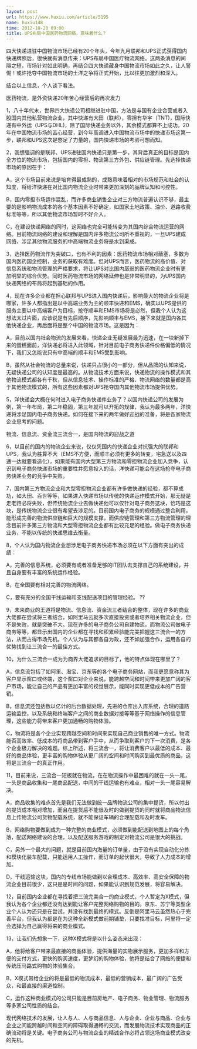 ```yaml
---
layout: post
url: https://www.huxiu.com/article/5195
name: huxiu148
time: 2012-10-28 09:00
title: UPS布局中国医药物流网络，意味着什么？
---
```

四大快递进驻中国物流市场已经有20个年头，今年九月联邦和UPS正式获得国内快递牌照后，很快就有消息传来：UPS布局中国医疗物流网络。这两条消息的间隔之短，市场针对如此明确，再结合四大快递藏身中国物流市场如此之久，让人警惕！或许抢夺中国物流市场的土洋之争将正式开始，比以往更加激烈和深入。

结合以上信息，个人谈下看法。

医药物流，是外资快递20年苦心经营后的再次发力

1，八十年代末，世界四大快递公司相继进驻中国，方法是与国有企业合营或者入股国内其他私营物流企业，其中快递有大田（联邦），零担有华宇（TNT)，国际快递有中外运（UPS与DHL)，除了国际快递业务以外，其余模式都算不上成功。20年在中国物流市场的苦心经营，到今年高调进入中国物流市场中的快递市场这第一步，联邦和UPS这次是憋足了力量的，国内快递市场的考验可想而知。

2，我想强调的是联邦、UPS进驻国内快递只是第一步，其背后真正的目标是国内全方位的物流市场，包括国内的零担、物流第三方外包、供应链管理。先选择快递市场的原因在于：

A，这个市场目前来说是培育得最成熟的，成熟意味着相对的市场规范和社会的认知度，将给洋快递在对比国内物流企业时带来更加深刻的品牌认知和可控性。

B，国内零担市场运作混乱，而许多商业销售企业对三方物流普遍认识不够，最主要的是影响物流成本的各个基本因素不好确定，如国家土地政策、油价、道路收费标准等等，所以其他物流市场暂时不好介入。

C，在建设快递网络的同时，这网络也完全可能转变为其国内综合物流运营的网络。目前物流网络的建设和理解是国内许多物流公司所不重视的，一旦UPS建成网络，涉足其他物流服务的中高端物流业务将是水到渠成。

3，选择医药物流作为突破口，也有不利的因素：医药物流市场相对蔽塞，多数为国内医药国企控制，业务的获取有难度。但对UPS而言，医药物流的高价值、对信息系统和物流管理的严格要求，将让UPS对比国内孱弱的医药物流企业时有更加明显的综合优势。同时医药物流市场的网络延伸也是非常明显的，为UPS国内快递网络的布局将起到基础的作用。

4，现在许多企业都在担心联邦与UPS进入国内快递后，影响最大的物流企业将是哪家，许多人都指出是以中高端业务为主的顺丰快递和EMS，确实以UPS提供的服务主要以中高端客户为目标，抢夺顺丰和EMS市场将是必然，但我个人认为这想法太过片面，应该说是有先后顺序，先影响顺丰与EMS，接下来就是国内各其他快递企业，再后面将是整个中国的物流市场。这是因为：

A，目前以国内社会物流的发展来看，快递企业无疑发展最为迅速，在一块新掉下来的蛋糕面前，洋快递必将进入此领域，针对目前电子商务快递件价格偏低的情况下，我们又怎能说只有中高端的顺丰和EMS受到影响。

B，虽然从社会物流的总量来说，快递只占很小的一部分，但从品牌的认知来说，无疑快递公司的认知度是最高的。从物流技术方面来说，快递物流的操作模式和其他物流模式都各有千秋，但从信息技术、操作标准的严格、物流网络的数量都是高于其他物流模式的，所有这些因素都对UPS抢夺国内其他物流市场提供优势。

5，洋快递会大概在何时进入电子商务快递件业务了？以国内快递公司的发展为例，第一年布局，第二年稳固，第三年就可以开拓的规律，我认为最多两年，洋快递将涉足国内电子商务快递。如何在接下来的两年做好迎战的准备，将是各家物流企业思考的问题。

物流、信息流、资金流三流合一，是国内物流的迎战之道

6，以目前的国内的物流企业来说，仅仅凭国内的快递企业对抗强大的联邦和UPS，我认为胜算不大（EMS不方便，而顺丰必须有更多的转变，宅急送以及四通一达就要看造化），如果能有国内大型第三方物流和零担物流企业加入竞争，认识到电子商务快递市场的重要性并愿意投入的话，洋快递可能会在这场抢夺电子商务快递业务的竞争中失败。

7，国内第三方物流企业和大型零担物流企业都有许多做快递的经验，都不算成功，如大田、百世等等，如果进入快递市场以传统的快递运作模式开始，那无疑是走老路必将失败，但传统物流企业去做快递他可以仅针对电子商务这块，恰巧是这块，是传统物流企业很有希望去涉足的。目前国内电子商务的规模通过整合利用，能形成完善的物流供应链和巨大的规模支撑，而供应链管理和第三方物流管理的理念目前许多第三方物流和大型零担物流企业都有比较充足的经验。做电子商务快递业务，不能以传统的快递思维去衡量。

8，个人认为国内物流企业想涉足电子商务快递市场必须在以下方面有突出的成绩：

A，完善的信息系统，必须要有或者准备足够的IT团队去支撑自己的系统建设，并且自身要有丰富的系统运作经验。

B，在全国要有相对完善的物流网络。

C，要有充分的全国干线运输和支线配送项目的管理经验。 ??

9，未来商业的王道将是物流、信息流、资金流三者结合的整体，现在许多的商业大佬都在尝试将三者结合，如阿里马云就多次直接投资或者培养相关物流企业，但不是失败，就是突破不大。现在许多的电子商务公司自建物流，而物流公司做电子商务等等，都显示出国内的企业都在寻找和积累经验能完美把握这三流合一的方法，从而占得市场先机。个人认为与其都各自为政，还不如加强合作，运用各自的优势找到让三流合一的最佳方式。

10，为什么三流合一成为为商界大佬追求的目标了，他的特点体现在哪里了？

A，信息流包括了如阿里、淘宝、京东等的各个电子商务网站，而我更愿意称其为客户显示窗口或终端，这个窗口对企业来说，能跨越空间和时间带来更加广阔的客户市场，能让自己的产品有更加丰富的视觉展示，能同时实现更低成本的广告营销。

B，信息流还包括数以亿计的后台数据处理，先进的仓库出入库系统，合理的道路运输监控，以及系统和终端客户之间的商业数据对接等等基于网络操作的信息管理，这些能力将带来客户更加通畅的购物体验。

C，物流将是各个企业实现跨越空间和时间来实现自己商业销售的唯一方式。物流能否高效率、低成本的将商品带到客户手中，从而争取到客户的下一次消费，是各个企业极力解决的难题。综上所述，将三流合一，将让消费客户以最低的成本、最好的商品体验，更丰富的购物体验从更广阔的空间和时间购买到最优质的商品，这将是三流合一的真正作用。

11，目前来说，三流合一短板就在物流，在在物流操作中最困难的就在一头一尾，一头是商品收集和一尾商品配送，中间的干线运输也有难点，相对一头一尾容易解决。

A，商品收集的难点首先是我们无法做到统一品牌物流公司的集中提货，所以付出的提货成本相对增加，而且在提货后不能很及时的做到提货的同时就将商品物流信息上传物流公司货物配载系统，就不能保证车辆的合理配载和及时发车。

B，网络购物要做到成为一种完整的商业模式，必须做到能配送到地图上的每个角落，配送网络建设的合理，以及配送服务游戏的制定对物流公司是很大的挑战。

C，另外一个最大的问题，就是目前国内海量的订单量，由于没有实现自动化分拣和模块化装车配载，只能运用人工操作，而订单的起伏很大，导致了人力成本的增加。

D，干线运输这块，国内的专线市场能做到以合理成本、高效率、高安全保障的物流企业目前很少，这只是是时间的问题，如果能认识到规范发展，将容易解决。

12，目前国内企业都在寻找着把三流完美合一的商业模式，个人暂定为X模式，但我认为各个企业都还没有达到能让客户完整网络购物的目的。京东、苏宁等类型企业个人认为还只是在尝试，并没有找到最终的模式。反倒是阿里马云虽然热心于完善平台，但我认为都是在为这种全新模式做前期铺垫，只要找准目标，阿里将一定会选择为自己赢得将来的商业模式。

13，让我们先想象一下，这种X模式将是以什么姿态来出现：

A，他将给客户带来最直接的商品体验，提供海量的实物展示服务，更加多样和方便的支付方式，更快的购买速度，更梦幻的购物体验，他将是结合了网络的便捷和传统压马路式购物的体验集合。

B，X模式带给企业的将是最低的物流成本，最低的营销成本，最广阔的广告受众，和最直接的渠道控制。

C，运作这种商业模式的公司只能是目前房地产、电子商务、物业管理、物流服务等多家公司性质的结合。

现代网络技术的发展，让人与人、人与商品信息、人与企业、企业与商品、企业与企业之间能跨越时间和空间的障碍取得通畅的交流，而发展物流技术实现商品的正确流动将是关键。电子商务公司与物流企业的精诚合作必将占领这场商业模式改变的先机。

